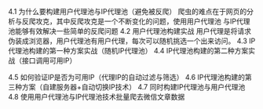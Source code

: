 4.1 为什么要构建用户代理池与IP代理池（避免被反爬）
    爬虫的难点在于网页的分析与反爬攻克，其中反爬攻克是一个不断变化的问题，使用用户代理池
    与IP代理池能够有效解决一些简单的反爬问题
4.2 用户代理池构建实战
    用户代理是将请求伪装成浏览器，用户代理池有用户代理，每次可以随机挑选一个出来访问。
4.3 IP代理池构建的第一种方案实战（随机IP代理池）
4.4 IP代理池构建的第二种方案实战（接口调用可用IP）
    
4.5 如何验证IP是否为可用IP（代理IP的自动过滤与筛选）
4.6 IP代理池构建的第三种方案（自建服务器+自动切换IP技术）
4.7 同时构建IP代理池与用户代理池
4.8 使用用户代理池与IP代理池技术批量爬去微信文章数据